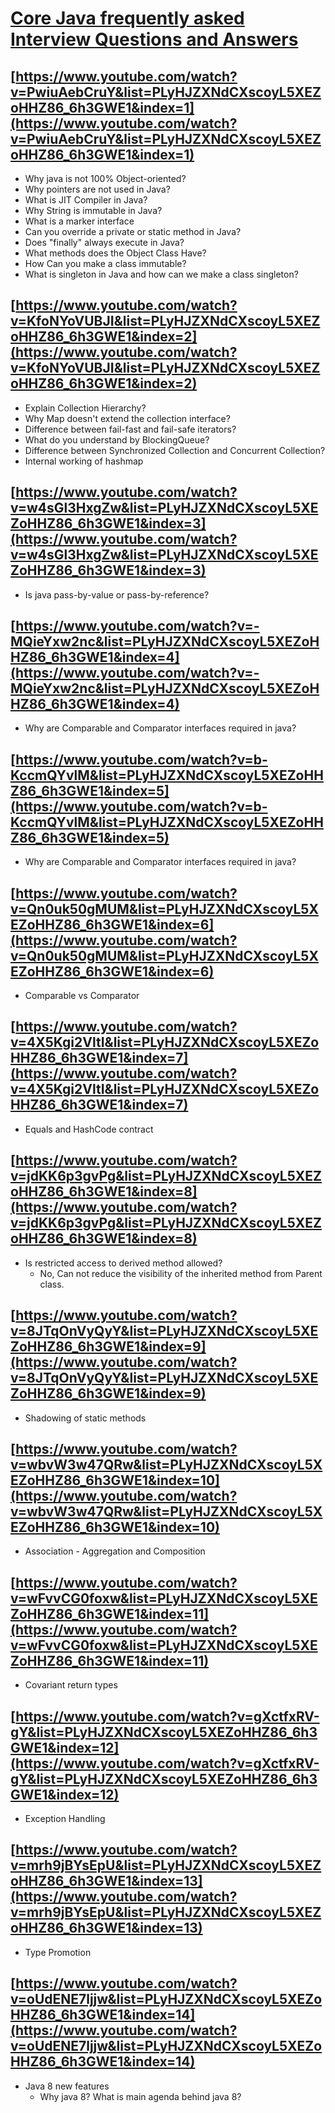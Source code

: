 # [**Core Java frequently asked Interview Questions and Answers**](https://www.youtube.com/playlist?list=PLyHJZXNdCXscoyL5XEZoHHZ86_6h3GWE1)

## [https://www.youtube.com/watch?v=PwiuAebCruY&list=PLyHJZXNdCXscoyL5XEZoHHZ86_6h3GWE1&index=1](https://www.youtube.com/watch?v=PwiuAebCruY&list=PLyHJZXNdCXscoyL5XEZoHHZ86_6h3GWE1&index=1)
- Why java is not 100% Object-oriented?
- Why pointers are not used in Java?
- What is JIT Compiler in Java?
- Why String is immutable in Java?
- What is a marker interface
- Can you override a private or static method in Java?
- Does "finally" always execute in Java?
- What methods does the Object Class Have?
- How Can you make a class immutable?
- What is singleton in Java and how can we make a class singleton?

## [https://www.youtube.com/watch?v=KfoNYoVUBJI&list=PLyHJZXNdCXscoyL5XEZoHHZ86_6h3GWE1&index=2](https://www.youtube.com/watch?v=KfoNYoVUBJI&list=PLyHJZXNdCXscoyL5XEZoHHZ86_6h3GWE1&index=2)
- Explain Collection Hierarchy?
- Why Map doesn't extend the collection interface?
- Difference between fail-fast and fail-safe iterators?
- What do you understand by BlockingQueue?
- Difference between Synchronized Collection and Concurrent Collection?
- Internal working of hashmap

## [https://www.youtube.com/watch?v=w4sGl3HxgZw&list=PLyHJZXNdCXscoyL5XEZoHHZ86_6h3GWE1&index=3](https://www.youtube.com/watch?v=w4sGl3HxgZw&list=PLyHJZXNdCXscoyL5XEZoHHZ86_6h3GWE1&index=3)
- Is java pass-by-value or pass-by-reference?


## [https://www.youtube.com/watch?v=-MQieYxw2nc&list=PLyHJZXNdCXscoyL5XEZoHHZ86_6h3GWE1&index=4](https://www.youtube.com/watch?v=-MQieYxw2nc&list=PLyHJZXNdCXscoyL5XEZoHHZ86_6h3GWE1&index=4)
- Why are Comparable and Comparator interfaces required in java?

## [https://www.youtube.com/watch?v=b-KccmQYvlM&list=PLyHJZXNdCXscoyL5XEZoHHZ86_6h3GWE1&index=5](https://www.youtube.com/watch?v=b-KccmQYvlM&list=PLyHJZXNdCXscoyL5XEZoHHZ86_6h3GWE1&index=5)
- Why are Comparable and Comparator interfaces required in java?

## [https://www.youtube.com/watch?v=Qn0uk50gMUM&list=PLyHJZXNdCXscoyL5XEZoHHZ86_6h3GWE1&index=6](https://www.youtube.com/watch?v=Qn0uk50gMUM&list=PLyHJZXNdCXscoyL5XEZoHHZ86_6h3GWE1&index=6)
- Comparable vs Comparator

## [https://www.youtube.com/watch?v=4X5Kgi2VltI&list=PLyHJZXNdCXscoyL5XEZoHHZ86_6h3GWE1&index=7](https://www.youtube.com/watch?v=4X5Kgi2VltI&list=PLyHJZXNdCXscoyL5XEZoHHZ86_6h3GWE1&index=7)
- Equals and HashCode contract

## [https://www.youtube.com/watch?v=jdKK6p3gvPg&list=PLyHJZXNdCXscoyL5XEZoHHZ86_6h3GWE1&index=8](https://www.youtube.com/watch?v=jdKK6p3gvPg&list=PLyHJZXNdCXscoyL5XEZoHHZ86_6h3GWE1&index=8)
- Is restricted access to derived method allowed?
    - No, Can not reduce the visibility of the inherited method from Parent class.

## [https://www.youtube.com/watch?v=8JTqOnVyQyY&list=PLyHJZXNdCXscoyL5XEZoHHZ86_6h3GWE1&index=9](https://www.youtube.com/watch?v=8JTqOnVyQyY&list=PLyHJZXNdCXscoyL5XEZoHHZ86_6h3GWE1&index=9)
- Shadowing of static methods

## [https://www.youtube.com/watch?v=wbvW3w47QRw&list=PLyHJZXNdCXscoyL5XEZoHHZ86_6h3GWE1&index=10](https://www.youtube.com/watch?v=wbvW3w47QRw&list=PLyHJZXNdCXscoyL5XEZoHHZ86_6h3GWE1&index=10)
- Association - Aggregation and Composition

## [https://www.youtube.com/watch?v=wFvvCG0foxw&list=PLyHJZXNdCXscoyL5XEZoHHZ86_6h3GWE1&index=11](https://www.youtube.com/watch?v=wFvvCG0foxw&list=PLyHJZXNdCXscoyL5XEZoHHZ86_6h3GWE1&index=11)
- Covariant return types

## [https://www.youtube.com/watch?v=gXctfxRV-gY&list=PLyHJZXNdCXscoyL5XEZoHHZ86_6h3GWE1&index=12](https://www.youtube.com/watch?v=gXctfxRV-gY&list=PLyHJZXNdCXscoyL5XEZoHHZ86_6h3GWE1&index=12)
- Exception Handling

## [https://www.youtube.com/watch?v=mrh9jBYsEpU&list=PLyHJZXNdCXscoyL5XEZoHHZ86_6h3GWE1&index=13](https://www.youtube.com/watch?v=mrh9jBYsEpU&list=PLyHJZXNdCXscoyL5XEZoHHZ86_6h3GWE1&index=13)
- Type Promotion

## [https://www.youtube.com/watch?v=oUdENE7ljjw&list=PLyHJZXNdCXscoyL5XEZoHHZ86_6h3GWE1&index=14](https://www.youtube.com/watch?v=oUdENE7ljjw&list=PLyHJZXNdCXscoyL5XEZoHHZ86_6h3GWE1&index=14)
- Java 8 new features
    - Why java 8? What is main agenda behind java 8?
